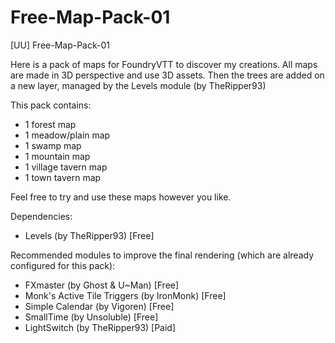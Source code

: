 # Free-Map-Pack-01
[UU] Free-Map-Pack-01

Here is a pack of maps for FoundryVTT to discover my creations.
All maps are made in 3D perspective and use 3D assets. Then the trees are added on a new layer, managed by the Levels module (by TheRipper93)

This pack contains:
- 1 forest map
- 1 meadow/plain map
- 1 swamp map
- 1 mountain map
- 1 village tavern map
- 1 town tavern map

Feel free to try and use these maps however you like.

Dependencies:
- Levels (by TheRipper93) [Free]

Recommended modules to improve the final rendering (which are already configured for this pack):
- FXmaster (by Ghost & U~Man) [Free]
- Monk's Active Tile Triggers (by IronMonk) [Free]
- Simple Calendar (by Vigoren) [Free]
- SmallTime (by Unsoluble) [Free]
- LightSwitch (by TheRipper93) [Paid]
